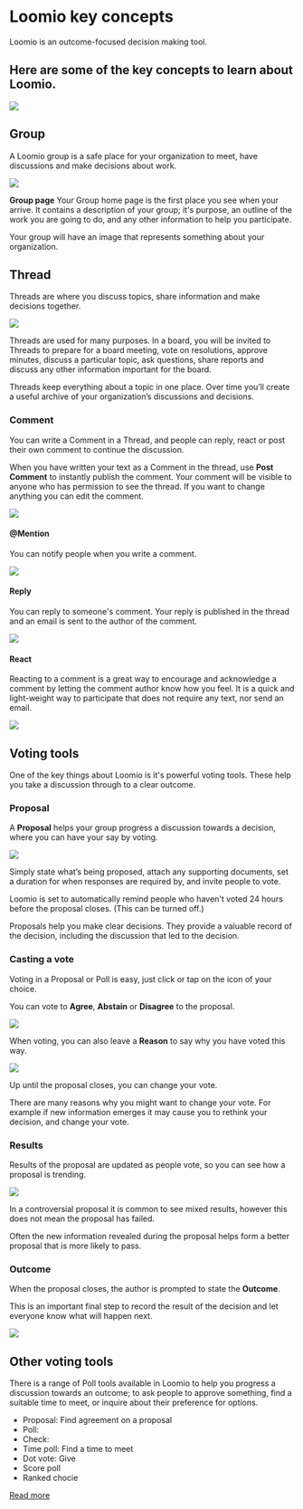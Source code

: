 # Loomio key concepts

Loomio is an outcome-focused decision making tool.

## Here are some of the key concepts to learn about Loomio.

![](key-concept.png)

## Group

A Loomio group is a safe place for your organization to meet, have discussions and make decisions about work.

![](Groups.png)


**Group page**
Your Group home page is the first place you see when your arrive. It contains a description of your group; it's purpose, an outline of the work you are going to do, and any other information to help you participate.

Your group will have an image that represents something about your organization.

## Thread

Threads are where you discuss topics, share information and make decisions together.  

![](Threads.png)

Threads are used for many purposes.  In a board, you will be invited to Threads to prepare for a board meeting, vote on resolutions, approve minutes, discuss a particular topic, ask questions, share reports and discuss any other information important for the board.

Threads keep everything about a topic in one place. Over time you’ll create a useful archive of your organization’s discussions and decisions.

### Comment

You can write a Comment in a Thread, and people can reply, react or post their own comment to continue the discussion.

When you have written your text as a Comment in the thread, use **Post Comment** to instantly publish the comment. Your comment will be visible to anyone who has permission to see the thread. If you want to change anything you can edit the comment.

![](comment.png)

#### @Mention

You can notify people when you write a comment.

![](mention.png)

#### Reply

You can reply to someone's comment.  Your reply is published in the thread and an email is sent to the author of the comment.

![](reply.png)


#### React

Reacting to a comment is a great way to encourage and acknowledge a comment by letting the comment author know how you feel.  It is a quick and light-weight way to participate that does not require any text, nor send an email.

![](react.png)


## Voting tools

One of the key things about Loomio is it's powerful voting tools. These help you take a discussion through to a clear outcome.

### Proposal
A **Proposal** helps your group progress a discussion towards a decision, where you can have your say by voting.

![](Proposals.png)

Simply state what’s being proposed, attach any supporting  documents, set a duration for when responses are required by, and invite people to vote.

Loomio is set to automatically remind people who haven't voted 24 hours before the proposal closes. (This can be turned off.)

Proposals help you make clear decisions. They provide a valuable record of the decision, including the discussion that led to the decision.

### Casting a vote

Voting in a Proposal or Poll is easy, just click or tap on the icon of your choice.

You can vote to **Agree**, **Abstain** or **Disagree** to the proposal.

![](https://i.imgur.com/xScj3Op.png)

When voting, you can also leave a **Reason** to say why you have voted this way.

![](https://i.imgur.com/wTjKXcG.png)

Up until the proposal closes, you can change your vote.  

There are many reasons why you might want to change your vote. For example if new information emerges it may cause you to rethink your decision, and change your vote.

### Results

Results of the proposal are updated as people vote, so you can see how a proposal is trending.

![](https://i.imgur.com/dyQAFfw.png)

In a controversial proposal it is common to see mixed results, however this does not mean the proposal has failed.  

Often the new information revealed during the proposal helps form a better proposal that is more likely to pass.

### Outcome

When the proposal closes, the author is prompted to state the **Outcome**.

This is an important final step to record the result of the decision and let everyone know what will happen next.

![](https://i.imgur.com/Hb1f6P7.png)


## Other voting tools

There is a range of Poll tools available in Loomio to help you progress a discussion towards an outcome; to ask people to approve something, find a suitable time to meet, or inquire about their preference for options.


- Proposal: Find agreement on a proposal
- Poll:
- Check:
- Time poll: Find a time to meet
- Dot vote: Give
- Score poll
- Ranked chocie

[Read more](polls/index.md)
